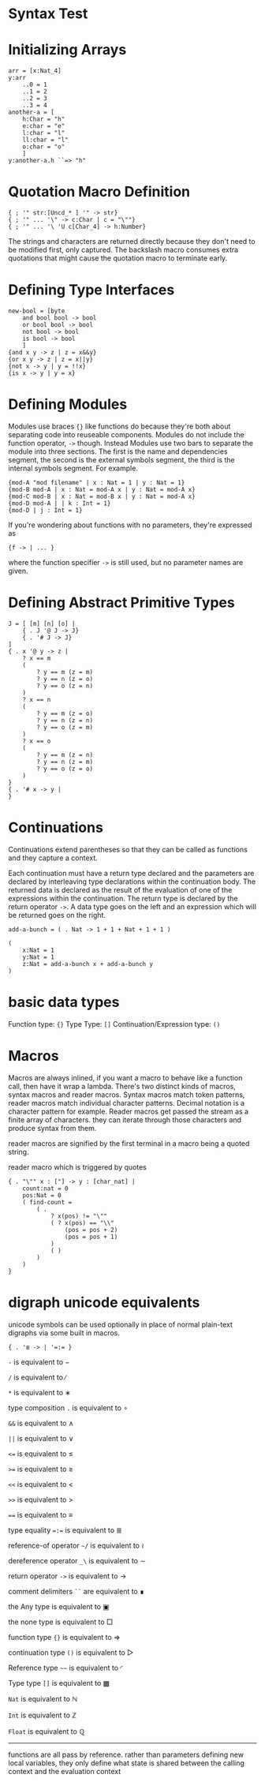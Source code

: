 Syntax Test
===


# Initializing Arrays

	arr = [x:Nat_4]
	y:arr 
		..0 = 1 
		..1 = 2 
		..2 = 3 
		..3 = 4
	another-a = [
		h:Char = "h"
		e:char = "e"
		l:char = "l"
		ll:char = "l"
		o:char = "o"
		]
	y:another-a.h ``=> "h"

# Quotation Macro Definition

	{ ; '" str:[Uncd_* ] '" -> str}
	{ ; '" ... '\" -> c:Char | c = "\""}
	{ ; '" ... '\ 'U c[Char_4] -> h:Number}
The strings and characters are returned directly because they don't need to be modified first, only captured. The backslash macro consumes extra quotations that might cause the quotation macro to terminate early.

# Defining Type Interfaces

	new-bool = [byte 
		and bool bool -> bool
		or bool bool -> bool
		not bool -> bool
		is bool -> bool
		]
	{and x y -> z | z = x&&y}
	{or x y -> z | z = x||y}
	{not x -> y | y = !!x}
	{is x -> y | y = x}

# Defining Modules

Modules use braces `{}` like functions do because they're both about separating code into reuseable components. Modules do not include the function operator, `->` though. Instead Modules use two bars to separate the module into three sections. The first is the name and dependencies segment, the second is the external symbols segment, the third is the internal symbols segment. For example.

	{mod-A "mod filename" | x : Nat = 1 | y : Nat = 1}
	{mod-B mod-A | x : Nat = mod-A x | y : Nat = mod-A x}
	{mod-C mod-B | x : Nat = mod-B x | y : Nat = mod-A x}
	{mod-D mod-A | | k : Int = 1}
	{mod-D | j : Int = 1}

If you're wondering about functions with no parameters, they're expressed as 

	{f -> | ... }

where the function specifier `->` is still used, but no parameter names are given.

# Defining Abstract Primitive Types

	J = [ [m] [n] [o] | 
		{ . J '@ J -> J} 
		{ . '# J -> J} 
	]
	{ . x '@ y -> z |
		? x == m
		(
			? y == m (z = m)
			? y == n (z = o)
			? y == o (z = n)
		)
		? x == n
		(
			? y == m (z = o)
			? y == n (z = n)
			? y == o (z = m)
		)
		? x == o
		(
			? y == m (z = n)
			? y == n (z = m)
			? y == o (z = o)
		)
	}
	{ . '# x -> y |
	}

# Continuations

Continuations extend parentheses so that they can be called as functions
and they capture a context.

Each continuation must have a return type declared and the parameters are 
declared by interleaving type declarations within the continuation body.
The returned data is declared as the result of the evaluation of one of the 
expressions within the continuation. The return type is declared by the return 
operator `->`. A data type goes on the left and an expression which will be 
returned goes on the right. 

	add-a-bunch = ( . Nat -> 1 + 1 + Nat + 1 + 1 )

	(
		x:Nat = 1 
		y:Nat = 1
		z:Nat = add-a-bunch x + add-a-bunch y
	)

# basic data types

Function type: `{}`
Type Type: `[]`
Continuation/Expression type: `()`

# Macros

Macros are always inlined, if you want a macro to behave like a function call, 
then have it wrap a lambda. There's two distinct kinds of macros, syntax macros
and reader macros. Syntax macros match token patterns, reader macros match 
individual character patterns. Decimal notation is a character pattern for 
example. Reader macros get passed the stream as a finite array of characters.
they can iterate through those characters and produce syntax from them.

reader macros are signified by the first terminal in a macro being a quoted string.

reader macro which is triggered by quotes

	{ . "\"" x : ["] -> y : [char_nat] |
		count:nat = 0
		pos:Nat = 0
		( find-count = 
			( . 
				? x(pos) != "\"" 
				( ? x(pos) == "\\" 
					(pos = pos + 2)
					(pos = pos + 1) 
				) 
				( )
			)
		)
	}

# digraph unicode equivalents

unicode symbols can be used optionally in place of normal plain-text digraphs via some built in macros.

	{ . '≣ -> | '=:= }

`-` is equivalent to &minus;

`/` is equivalent to &#x2215;

`*` is equivalent to &lowast;

type composition `.` is equivalent to &#x2218;

`&&` is equivalent to &and;

`||` is equivalent to &or;

`<=` is equivalent to &le;

`>=` is equivalent to &ge;

`<<` is equivalent to &lt;

`>>` is equivalent to &gt;

`==` is equivalent to &#x2261;

type equality `=:=` is equivalent to &#x2263;

reference-of operator `~/` is equivalent to &#x2240;

dereference operator `_\` is equivalent to &sim;

return operator `->` is equivalent to &rarr;

comment delimiters <code>``</code> are equivalent to &#x220e;

the Any type is equivalent to &#x25a3;

the none type is equivalent to &#x25a1;

function type `{}` is equivalent to &rArr;

continuation type `()` is equivalent to &#x25b7;

Reference type `~~` is equivalent to &#x25dc;

Type type `[]` is equivalent to &#x25a9;

`Nat` is equivalent to &#x2115;

`Int` is equivalent to &#x2124;

`Float` is equivalent to &#x211a;


---

functions are all pass by reference. rather than parameters defining new local
variables, they only define what state is shared between the calling context 
and the evaluation context

